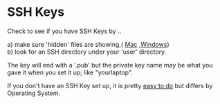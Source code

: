 
# SSH Keys

Check to see if you have SSH Keys by ..<br>

a) make sure 'hidden' files are showing,( [Mac](https://www.macworld.com/article/671158/how-to-show-hidden-files-on-a-mac.html) ,[Windows](https://support.microsoft.com/en-us/windows/view-hidden-files-and-folders-in-windows-97fbc472-c603-9d90-91d0-1166d1d9f4b5))<br>
b) look for an SSH directory under your 'user' directory.

The key will end with a '.pub' but the private key name may be what you gave it when you set it up; like "yourlaptop".

If you don't have an SSH Key set up, it is pretty [easy to do](https://docs.github.com/en/github/authenticating-to-github/connecting-to-github-with-ssh/generating-a-new-ssh-key-and-adding-it-to-the-ssh-agent) but differs by Operating System.  

